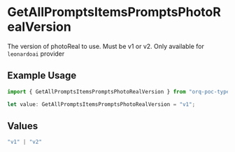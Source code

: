 # GetAllPromptsItemsPromptsPhotoRealVersion

The version of photoReal to use. Must be v1 or v2. Only available for `leonardoai` provider

## Example Usage

```typescript
import { GetAllPromptsItemsPromptsPhotoRealVersion } from "orq-poc-typescript-multi-env-version/models/operations";

let value: GetAllPromptsItemsPromptsPhotoRealVersion = "v1";
```

## Values

```typescript
"v1" | "v2"
```